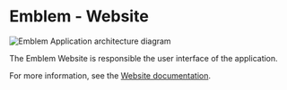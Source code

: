 # Emblem - Website

![Emblem Application architecture diagram](../docs/images/application.png)


The Emblem Website is responsible the user interface of the application.

For more information, see the [Website documentation](../docs/website.md).
